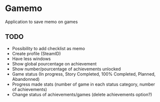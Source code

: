 # Gamemo
Application to save memo on games

## TODO
- Possibility to add checklist as memo
- Create profile (SteamID)
- Have less windows
- Show global pourcentage on achievement
- Show number/pourcentage of achievements unlocked
- Game status (In progress, Story Completed, 100% Completed, Planned, Abandonned)
- Progress made stats (number of game in each status category, number of achievements)
- Change status of achievements/games (delete achievements option?)
